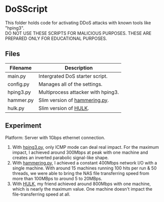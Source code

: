 # DoSScript

This folder holds code for activating DDoS attacks with known tools like "hping3". <br>
DO NOT USE THESE SCRIPTS FOR MALICIOUS PURPOSES. THESE ARE PREPARED ONLY FOR EDUCATIONAL PURPOSES.

## Files

| Filename  | Description                                                                                      |
| --------- | ------------------------------------------------------------------------------------------------ |
| main.py   | Intergrated DoS starter script.                                                                  |
| config.py | Manages all of the settings.                                                                     |
| hping3.py | Multiprocess attacker with hping3.                                                               |
| hammer.py | Slim version of [hammering.py](https://github.com/depascaldc/DoS-Tool/blob/master/hammering.py). |
| hulk.py   | Slim version of [HULK](https://github.com/R3DHULK/HULK).                                         |


## Experiment

Platform:
Server with 1Gbps ethernet connection.

1. With [hping3.py](https://github.com/belongtothenight/CN_Code/blob/main/src/DDoSScript/hping3.py), only ICMP mode can deal real impact. For the maximum impact, I achieved around 300Mbps at peak with one machine and creates an inverted parabolic signal-like shape.
2. With [hammering.py](https://github.com/depascaldc/DoS-Tool/blob/master/hammering.py), I achieved a constant 400Mbps network I/O with a single machine. With around 15 machines running 100 hits per run & 50 threads, we were able to bring the NAS file transferring speed from more than 100MBps to around 5 to 20MBps.
3. With [HULK](https://github.com/R3DHULK/HULK), my friend achieved around 800Mbps with one machine, which is nearly the maximum value. One machine doesn't impact the file-transferring speed at all.
